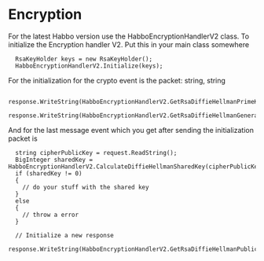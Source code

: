 Encryption
==========

For the latest Habbo version use the HabboEncryptionHandlerV2 class.
To initialize the Encryption handler V2. Put this in your main class somewhere

```
  RsaKeyHolder keys = new RsaKeyHolder();
  HabboEncryptionHandlerV2.Initialize(keys);
```

For the initialization for the crypto event is the packet: string, string

```
  response.WriteString(HabboEncryptionHandlerV2.GetRsaDiffieHellmanPrimeKey());
  response.WriteString(HabboEncryptionHandlerV2.GetRsaDiffieHellmanGeneratorKey());
```

And for the last message event which you get after sending the initialization packet is

```
  string cipherPublicKey = request.ReadString();
  BigInteger sharedKey = HabboEncryptionHandlerV2.CalculateDiffieHellmanSharedKey(cipherPublicKey);
  if (sharedKey != 0)
  {
    // do your stuff with the shared key
  }
  else
  {
    // throw a error
  }
  
  // Initialize a new response
  response.WriteString(HabboEncryptionHandlerV2.GetRsaDiffieHellmanPublicKey());
```
